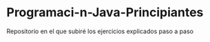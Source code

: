 # Programaci-n-Java-Principiantes
Repositorio en el que subiré los ejercicios explicados paso a paso

